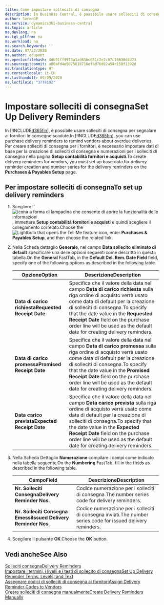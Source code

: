 ```yaml
---
title: Come impostare solleciti di consegna
description: In Business Central, è possibile usare solleciti di consegna per segnalare ai fornitori le consegne scadute.
author: SorenGP
ms.service: dynamics365-business-central
ms.topic: article
ms.devlang: na
ms.tgt_pltfrm: na
ms.workload: na
ms.search.keywords: ''
ms.date: 07/23/2020
ms.author: edupont
ms.openlocfilehash: 4db91ff9973a1ad63bc651c2e2c07c16630d4d73
ms.sourcegitcommit: a80afd4e5075018716efad76d82a54e158f1392d
ms.translationtype: HT
ms.contentlocale: it-CH
ms.lasthandoff: 09/09/2020
ms.locfileid: "3778192"
---
```

# <a name="set-up-delivery-reminders"></a><span data-ttu-id="1c0e9-103">Impostare solleciti di consegna</span><span class="sxs-lookup"><span data-stu-id="1c0e9-103">Set Up Delivery Reminders</span></span>

<span data-ttu-id="1c0e9-104">In [!INCLUDE[d365fin](../../includes/d365fin_md.md)], è possibile usare solleciti di consegna per segnalare ai fornitori le consegne scadute.</span><span class="sxs-lookup"><span data-stu-id="1c0e9-104">In [!INCLUDE[d365fin](../../includes/d365fin_md.md)], you can use purchase delivery reminders to remind vendors about overdue deliveries.</span></span> <span data-ttu-id="1c0e9-105">Per creare solleciti di consegna per i fornitori, è necessario impostare dati di base per la creazione di solleciti di consegna e numerazioni per i solleciti di consegna nella pagina **Setup contabilità fornitori e acquisti**.</span><span class="sxs-lookup"><span data-stu-id="1c0e9-105">To create delivery reminders for vendors, you must set up base data for delivery reminder creation and number series for the delivery reminders on the **Purchases & Payables Setup** page.</span></span>  

## <a name="to-set-up-delivery-reminders"></a><span data-ttu-id="1c0e9-106">Per impostare solleciti di consegna</span><span class="sxs-lookup"><span data-stu-id="1c0e9-106">To set up delivery reminders</span></span>  

1. <span data-ttu-id="1c0e9-107">Scegliere l'![icona a forma di lampadina che consente di aprire la funzionalità delle informazioni](../../media/ui-search/search_small.png "Informazioni sull'operazione che si desidera eseguire"), immettere **Setup contabilità fornitori e acquisti** e quindi scegliere il collegamento correlato.</span><span class="sxs-lookup"><span data-stu-id="1c0e9-107">Choose the ![Lightbulb that opens the Tell Me feature](../../media/ui-search/search_small.png "Tell me what you want to do") icon, enter **Purchases & Payables Setup**, and then choose the related link.</span></span>  
2. <span data-ttu-id="1c0e9-108">Nella Scheda dettaglio **Generale**, nel campo **Data sollecito eliminato di default** specificare una delle opzioni seguenti come descritto in questa tabella.</span><span class="sxs-lookup"><span data-stu-id="1c0e9-108">On the **General** FastTab, in the **Default Del. Rem. Date Field** field, specify one of the following options as described in the following table.</span></span>  

    |<span data-ttu-id="1c0e9-109">Opzione</span><span class="sxs-lookup"><span data-stu-id="1c0e9-109">Option</span></span>|<span data-ttu-id="1c0e9-110">Descrizione</span><span class="sxs-lookup"><span data-stu-id="1c0e9-110">Description</span></span>|  
    |----------------------------------|---------------------------------------|  
    |<span data-ttu-id="1c0e9-111">**Data di carico richiesta**</span><span class="sxs-lookup"><span data-stu-id="1c0e9-111">**Requested Receipt Date**</span></span>|<span data-ttu-id="1c0e9-112">Specifica che il valore della data nel campo **Data di carico richiesta** sulla riga ordine di acquisto verrà usato come data di default per la creazione di solleciti di consegna.</span><span class="sxs-lookup"><span data-stu-id="1c0e9-112">To specify that the date value in the **Requested Receipt Date** field on the purchase order line will be used as the default date for creating delivery reminders.</span></span>|  
    |<span data-ttu-id="1c0e9-113">**Data di carico promessa**</span><span class="sxs-lookup"><span data-stu-id="1c0e9-113">**Promised Receipt Date**</span></span>|<span data-ttu-id="1c0e9-114">Specifica che il valore della data nel campo **Data di carico promessa** sulla riga ordine di acquisto verrà usato come data di default per la creazione di solleciti di consegna.</span><span class="sxs-lookup"><span data-stu-id="1c0e9-114">To specify that the date value in the **Promised Receipt Date** field on the purchase order line will be used as the default date for creating delivery reminders.</span></span>|  
    |<span data-ttu-id="1c0e9-115">**Data carico prevista**</span><span class="sxs-lookup"><span data-stu-id="1c0e9-115">**Expected Receipt Date**</span></span>|<span data-ttu-id="1c0e9-116">Specifica che il valore della data nel campo **Data carico prevista** sulla riga ordine di acquisto verrà usato come data di default per la creazione di solleciti di consegna.</span><span class="sxs-lookup"><span data-stu-id="1c0e9-116">To specify that the date value in the **Expected Receipt Date** field on the purchase order line will be used as the default date for creating delivery reminders.</span></span>|  

3. <span data-ttu-id="1c0e9-117">Nella Scheda Dettaglio **Numerazione** compilare i campi come indicato nella tabella seguente.</span><span class="sxs-lookup"><span data-stu-id="1c0e9-117">On the **Numbering** FastTab, fill in the fields as described in the following table.</span></span>  

    |<span data-ttu-id="1c0e9-118">Campo</span><span class="sxs-lookup"><span data-stu-id="1c0e9-118">Field</span></span>|<span data-ttu-id="1c0e9-119">Descrizione</span><span class="sxs-lookup"><span data-stu-id="1c0e9-119">Description</span></span>|  
    |---------------------------------|---------------------------------------|  
    |<span data-ttu-id="1c0e9-120">**Nr. Solleciti Consegna**</span><span class="sxs-lookup"><span data-stu-id="1c0e9-120">**Delivery Reminder Nos.**</span></span>|<span data-ttu-id="1c0e9-121">Codice numerazione per i solleciti di consegna.</span><span class="sxs-lookup"><span data-stu-id="1c0e9-121">The number series code for delivery reminders.</span></span>|  
    |<span data-ttu-id="1c0e9-122">**Nr. Solleciti Consegna Emessi**</span><span class="sxs-lookup"><span data-stu-id="1c0e9-122">**Issued Delivery Reminder Nos.**</span></span>|<span data-ttu-id="1c0e9-123">Codice numerazione per i solleciti di consegna inviati.</span><span class="sxs-lookup"><span data-stu-id="1c0e9-123">The number series code for issued delivery reminders.</span></span>|  

4. <span data-ttu-id="1c0e9-124">Scegliere il pulsante **OK**.</span><span class="sxs-lookup"><span data-stu-id="1c0e9-124">Choose the **OK** button.</span></span>  

## <a name="see-also"></a><span data-ttu-id="1c0e9-125">Vedi anche</span><span class="sxs-lookup"><span data-stu-id="1c0e9-125">See Also</span></span>

[<span data-ttu-id="1c0e9-126">Solleciti consegna</span><span class="sxs-lookup"><span data-stu-id="1c0e9-126">Delivery Reminders</span></span>](delivery-reminders.md)  
[<span data-ttu-id="1c0e9-127">Impostare i termini, i livelli e i testi di sollecito di consegna</span><span class="sxs-lookup"><span data-stu-id="1c0e9-127">Set Up Delivery Reminder Terms, Levels, and Text</span></span>](how-to-set-up-delivery-reminder-terms-levels-and-text.md)  
[<span data-ttu-id="1c0e9-128">Assegnare codici di solleciti di consegna ai fornitori</span><span class="sxs-lookup"><span data-stu-id="1c0e9-128">Assign Delivery Reminder Codes to Vendors</span></span>](how-to-assign-delivery-reminder-codes-to-vendors.md)  
[<span data-ttu-id="1c0e9-129">Creare solleciti di consegna manualmente</span><span class="sxs-lookup"><span data-stu-id="1c0e9-129">Create Delivery Reminders Manually</span></span>](how-to-create-delivery-reminders-manually.md)

